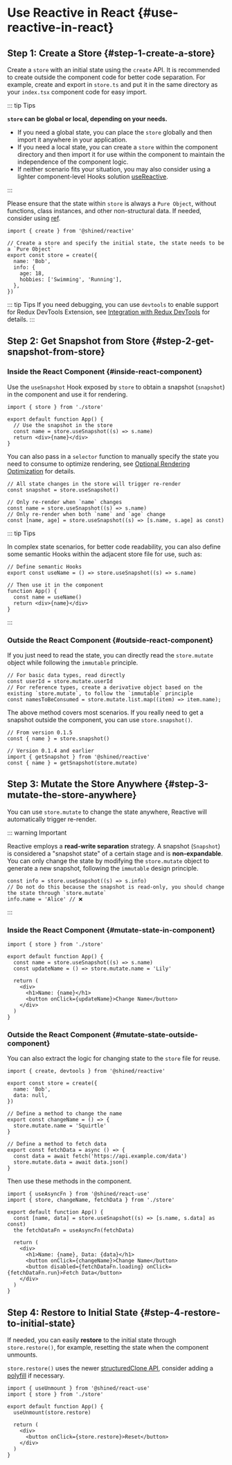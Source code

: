 # Use Reactive in React {#use-reactive-in-react}

## Step 1: Create a Store {#step-1-create-a-store}

Create a `store` with an initial state using the `create` API. It is recommended to create outside the component code for better code separation. For example, create and export in `store.ts` and put it in the same directory as your `index.tsx` component code for easy import.

::: tip Tips

**`store` can be global or local, depending on your needs.**

- If you need a global state, you can place the `store` globally and then import it anywhere in your application.
- If you need a local state, you can create a `store` within the component directory and then import it for use within the component to maintain the independence of the component logic.
- If neither scenario fits your situation, you may also consider using a lighter component-level Hooks solution [useReactive](/reference/advanced/use-reactive).

:::

Please ensure that the state within `store` is always a `Pure Object`, without functions, class instances, and other non-structural data. If needed, consider using [ref](/reference/advanced/ref).

```tsx title="store.ts"
import { create } from '@shined/reactive'

// Create a store and specify the initial state, the state needs to be a `Pure Object`
export const store = create({
  name: 'Bob',
  info: {
    age: 18,
    hobbies: ['Swimming', 'Running'],
  },
})
```

::: tip Tips
If you need debugging, you can use `devtools` to enable support for Redux DevTools Extension, see [Integration with Redux DevTools](/guide/integrations/redux-devtools) for details.
:::

## Step 2: Get Snapshot from Store {#step-2-get-snapshot-from-store}

### Inside the React Component {#inside-react-component}

Use the `useSnapshot` Hook exposed by `store` to obtain a snapshot (`snapshot`) in the component and use it for rendering.

```tsx title="app.ts"
import { store } from './store'

export default function App() {
  // Use the snapshot in the store
  const name = store.useSnapshot((s) => s.name)
  return <div>{name}</div>
}
```

You can also pass in a `selector` function to manually specify the state you need to consume to optimize rendering, see [Optional Rendering Optimization](/guide/introduction#optional-render-optimization) for details.

```tsx
// All state changes in the store will trigger re-render
const snapshot = store.useSnapshot()

// Only re-render when `name` changes
const name = store.useSnapshot((s) => s.name)
// Only re-render when both `name` and `age` change
const [name, age] = store.useSnapshot((s) => [s.name, s.age] as const)
```

::: tip Tips

In complex state scenarios, for better code readability, you can also define some semantic Hooks within the adjacent store file for use, such as:

```tsx title="store.ts"
// Define semantic Hooks
export const useName = () => store.useSnapshot((s) => s.name)

// Then use it in the component
function App() {
  const name = useName()
  return <div>{name}</div>
}
```

:::

### Outside the React Component {#outside-react-component}

If you just need to read the state, you can directly read the `store.mutate` object while following the `immutable` principle.

```tsx
// For basic data types, read directly
const userId = store.mutate.userId
// For reference types, create a derivative object based on the existing `store.mutate`, to follow the `immutable` principle
const namesToBeConsumed = store.mutate.list.map((item) => item.name);
```

The above method covers most scenarios. If you really need to get a snapshot outside the component, you can use `store.snapshot()`.

```tsx
// From version 0.1.5
const { name } = store.snapshot()

// Version 0.1.4 and earlier
import { getSnapshot } from '@shined/reactive'
const { name } = getSnapshot(store.mutate)
```

## Step 3: Mutate the Store Anywhere {#step-3-mutate-the-store-anywhere}

You can use `store.mutate` to change the state anywhere, Reactive will automatically trigger re-render.

::: warning Important

Reactive employs a **read-write separation** strategy. A snapshot (`Snapshot`) is considered a "snapshot state" of a certain stage and is **non-expandable**. You can only change the state by modifying the `store.mutate` object to generate a new snapshot, following the `immutable` design principle.

```tsx
const info = store.useSnapshot((s) => s.info)
// Do not do this because the snapshot is read-only, you should change the state through `store.mutate`
info.name = 'Alice' // ❌
```
:::

### Inside the React Component {#mutate-state-in-component}

```tsx 
import { store } from './store'

export default function App() {
  const name = store.useSnapshot((s) => s.name)
  const updateName = () => store.mutate.name = 'Lily'

  return (
    <div>
      <h1>Name: {name}</h1>
      <button onClick={updateName}>Change Name</button>
    </div>
  )
}

```

### Outside the React Component {#mutate-state-outside-component}

You can also extract the logic for changing state to the `store` file for reuse.

```tsx title="store.ts"
import { create, devtools } from '@shined/reactive'

export const store = create({
  name: 'Bob',
  data: null,
})

// Define a method to change the name
export const changeName = () => {
  store.mutate.name = 'Squirtle'
}

// Define a method to fetch data
export const fetchData = async () => {
  const data = await fetch('https://api.example.com/data')
  store.mutate.data = await data.json()
}
```

Then use these methods in the component.

```tsx title="app.ts"
import { useAsyncFn } from '@shined/react-use'
import { store, changeName, fetchData } from './store'

export default function App() {
  const [name, data] = store.useSnapshot((s) => [s.name, s.data] as const)
  the fetchDataFn = useAsyncFn(fetchData)

  return (
    <div>
      <h1>Name: {name}, Data: {data}</h1>
      <button onClick={changeName}>Change Name</button>
      <button disabled={fetchDataFn.loading} onClick={fetchDataFn.run}>Fetch Data</button>
    </div>
  )
}
```

## Step 4: Restore to Initial State {#step-4-restore-to-initial-state}

If needed, you can easily **restore** to the initial state through `store.restore()`, for example, resetting the state when the component unmounts.

`store.restore()` uses the newer [structuredClone API](https://developer.mozilla.org/en-US/docs/Web/API/structuredClone), consider adding a [polyfill](https://github.com/ungap/structured-clone) if necessary.

```tsx
import { useUnmount } from '@shined/react-use'
import { store } from './store'

export default function App() {
  useUnmount(store.restore)

  return (
    <div>
      <button onClick={store.restore}>Reset</button>
    </div>
  )
}
```
